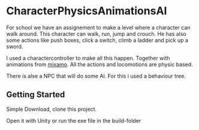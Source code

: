 # CharacterPhysicsAnimationsAI

For school we have an assignement to make a level where a character can walk around.
This character can walk, run, jump and crouch.
He has also some actions like push boxes, click a switch, climb a ladder and pick up a sword.

I used a charactercontroller to make all this happen. Together with animations from [mixamo](mixamo.com).
All the actions and locomotions are physic based.

There is alse a NPC that will do some AI.
For this i used a behaviour tree.


## Getting Started

Simple Download, clone this project.

Open it with Unity or run the exe file in the build-folder
